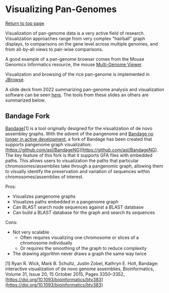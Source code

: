 # Visualizing Pan-Genomes
[Return to top page](Pan-genome_resource.md)

Visualization of pan-genome data is a very active field of research. Visualization approaches range from very complex "hairball" graph displays, to comparisons on the gene level across multiple genomes, and from all-by-all views to pair-wise comparisons.

A good example of a pan-genome browser comes from the Mouse Genomics Informatics resource, the mouse 
[Multi-Genome Viewer](http://www.informatics.jax.org/mgv).

Visualization and browsing of the rice pan-genome is implemented in [JBrowse](http://www.ricesuperpir.com/web/riceHubAssembly).

A slide deck from 2022 summarizing pan-genome analysis and visualization software can be seen [here](https://drive.google.com/file/d/1rU0tzl2uIhP9xk8egJX4IzTPQC3QJNn8/view?usp=sharing). The tools from these slides an others are summarized below.

## Bandage Fork
[Bandage](https://rrwick.github.io/Bandage/)[1] is a tool originally designed for the visualization of de novo assembley graphs. With the advent of the pangenome and [Bandage no longer in active development](https://github.com/rrwick/Bandage#2022-update), a fork of Bandage has been created that supports pangenome graph visualization: [https://github.com/asl/BandageNG](https://github.com/asl/BandageNG). The key feature of this fork is that it supports GFA files with embedded paths. This allows users to visualization the paths that particular chromosomes/assemblies take through a pangenomic graph, allowing them to visually identify the preservation and variation of sequences within chromosomes/assemblies of interest.

Pros:
* Visualizes pangenome graphs
* Visualizes paths embedded in a pangenome graph
* Can BLAST search node sequences against a BLAST database
* Can build a BLAST database for the graph and search its sequences 

Cons:
* Not very scalable
    * Often requires visualizing one chromosome or slices of a chromosome individually
    * Or requires the smoothing of the graph to reduce complexity
* The drawing algorithm never draws a graph the same way twice

[1] Ryan R. Wick, Mark B. Schultz, Justin Zobel, Kathryn E. Holt,  Bandage: interactive visualization of de novo genome assemblies, Bioinformatics, Volume 31, Issue 20, 15 October 2015, Pages 3350–3352, [https://doi.org/10.1093/bioinformatics/btv383](https://doi.org/10.1093/bioinformatics/btv383)


